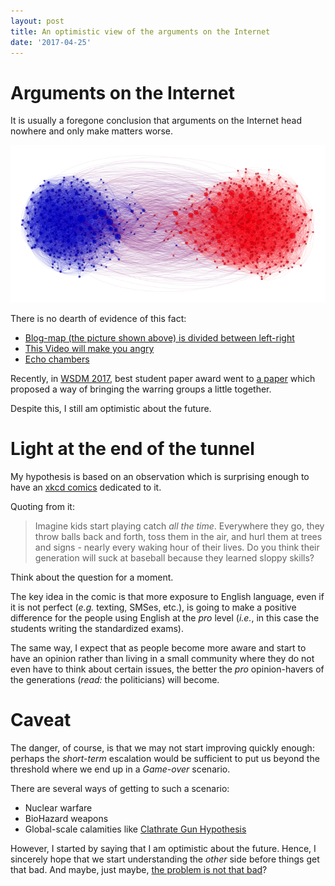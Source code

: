```yaml
---
layout: post
title: An optimistic view of the arguments on the Internet
date: '2017-04-25'
---
```


# Arguments on the Internet

It is usually a foregone conclusion that arguments on the Internet head nowhere and only make matters worse.

[![Left-Right divide in the blogosphere](/content/images/2017/Jul/left-right.png)](http://allthingsgraphed.com/2014/10/09/visualizing-political-polarization/)

There is no dearth of evidence of this fact:

 - [Blog-map (the picture shown above) is divided between left-right](http://www.ramb.ethz.ch/CDstore/www2005-ws/workshop/wf10/AdamicGlanceBlogWWW.pdf)
 - [This Video will make you angry](https://www.youtube.com/watch?v=rE3j_RHkqJc)
 - [Echo chambers](https://en.wikipedia.org/wiki/Echo_chamber_(media))

Recently, in [WSDM 2017](http://www.wsdm-conference.org/2017/), best student paper award went to [a paper](https://gvrkiran.github.io/balancingViews/) which proposed a way of bringing the warring groups a little together.

Despite this, I still am optimistic about the future.

# Light at the end of the tunnel

My hypothesis is based on an observation which is surprising enough to have an [xkcd comics](https://xkcd.com/1414/) dedicated to it.

Quoting from it:

> Imagine kids start playing catch _all the time_. Everywhere they go, they throw balls back and forth, toss them in the air, and hurl them at trees and signs - nearly every waking hour of their lives. 
> Do you think their generation will suck at baseball because they learned sloppy skills?

Think about the question for a moment.

The key idea in the comic is that more exposure to English language, even if it is not perfect (_e.g._ texting, SMSes, etc.), is going to make a positive difference for the people using English at the *pro* level (_i.e._, in this case the students writing the standardized exams).

The same way, I expect that as people become more aware and start to have an opinion rather than living in a small community where they do not even have to think about certain issues, the better the _pro_ opinion-havers of the generations (_read:_ the politicians) will become.

# Caveat

The danger, of course, is that we may not start improving quickly enough: perhaps the _short-term_ escalation would be sufficient to put us beyond the threshold where we end up in a *Game-over* scenario.

There are several ways of getting to such a scenario:

  - Nuclear warfare
  - BioHazard weapons
  - Global-scale calamities like [Clathrate Gun Hypothesis](https://en.wikipedia.org/wiki/Clathrate_gun_hypothesis)

However, I started by saying that I am optimistic about the future. Hence, I sincerely hope that we start understanding the _other_ side before things get that bad. And maybe, just maybe, [the problem is not that bad](http://onlinelibrary.wiley.com/doi/10.1111/j.1460-2466.2011.01616.x/abstract)?
